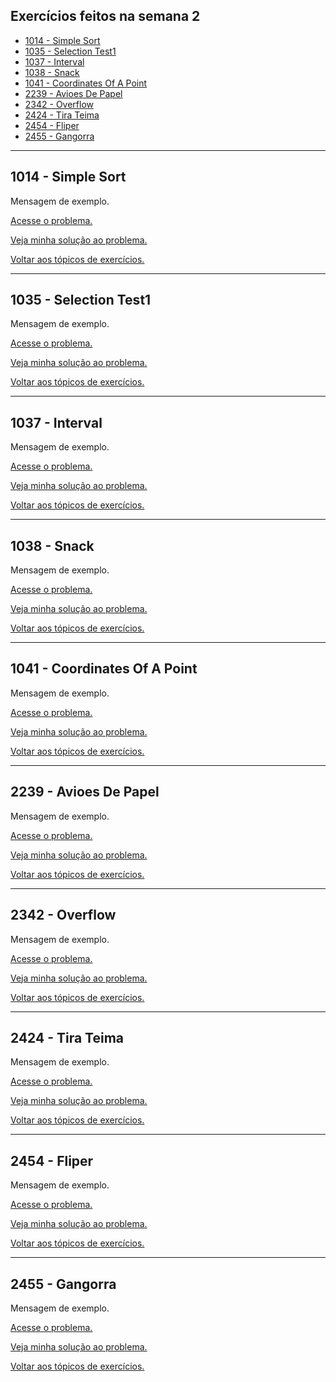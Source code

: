 <h2 id="toc"> Exercícios feitos na semana 2 </h2>

* [1014 - Simple Sort](#1014)
* [1035 - Selection Test1](#1035)
* [1037 - Interval](#1037)
* [1038 - Snack](#1038)
* [1041 - Coordinates Of A Point](#1041)
* [2239 - Avioes De Papel](#2239)
* [2342 - Overflow](#2342)
* [2424 - Tira Teima](#2424)
* [2454 - Fliper](#2454)
* [2455 - Gangorra](#2455)

<hr id="1014">

## 1014 - Simple Sort

Mensagem de exemplo.

[Acesse o problema.](https://www.urionlinejudge.com.br/judge/en/problems/view/1014)

[Veja minha solução ao problema.](https://github.com/LeoBardineo/ufrj-treinamento-obi/blob/main/semana-02/1014_SimpleSort.cpp)

[Voltar aos tópicos de exercícios.](#toc)

<hr id="1035">

## 1035 - Selection Test1

Mensagem de exemplo.

[Acesse o problema.](https://www.urionlinejudge.com.br/judge/en/problems/view/1035)

[Veja minha solução ao problema.](https://github.com/LeoBardineo/ufrj-treinamento-obi/blob/main/semana-02/1035_SelectionTest1.cpp)

[Voltar aos tópicos de exercícios.](#toc)

<hr id="1037">

## 1037 - Interval

Mensagem de exemplo.

[Acesse o problema.](https://www.urionlinejudge.com.br/judge/en/problems/view/1037)

[Veja minha solução ao problema.](https://github.com/LeoBardineo/ufrj-treinamento-obi/blob/main/semana-02/1037_Interval.cpp)

[Voltar aos tópicos de exercícios.](#toc)

<hr id="1038">

## 1038 - Snack

Mensagem de exemplo.

[Acesse o problema.](https://www.urionlinejudge.com.br/judge/en/problems/view/1038)

[Veja minha solução ao problema.](https://github.com/LeoBardineo/ufrj-treinamento-obi/blob/main/semana-02/1038_Snack.cpp)

[Voltar aos tópicos de exercícios.](#toc)

<hr id="1041">

## 1041 - Coordinates Of A Point

Mensagem de exemplo.

[Acesse o problema.](https://www.urionlinejudge.com.br/judge/en/problems/view/1041)

[Veja minha solução ao problema.](https://github.com/LeoBardineo/ufrj-treinamento-obi/blob/main/semana-02/1041_CoordinatesOfAPoint.cpp)

[Voltar aos tópicos de exercícios.](#toc)

<hr id="2239">

## 2239 - Avioes De Papel

Mensagem de exemplo.

[Acesse o problema.](https://www.urionlinejudge.com.br/judge/en/problems/view/2239)

[Veja minha solução ao problema.](https://github.com/LeoBardineo/ufrj-treinamento-obi/blob/main/semana-02/2239_AvioesDePapel.cpp)

[Voltar aos tópicos de exercícios.](#toc)

<hr id="2342">

## 2342 - Overflow

Mensagem de exemplo.

[Acesse o problema.](https://www.urionlinejudge.com.br/judge/en/problems/view/2342)

[Veja minha solução ao problema.](https://github.com/LeoBardineo/ufrj-treinamento-obi/blob/main/semana-02/2342_Overflow.cpp)

[Voltar aos tópicos de exercícios.](#toc)

<hr id="2424">

## 2424 - Tira Teima

Mensagem de exemplo.

[Acesse o problema.](https://www.urionlinejudge.com.br/judge/en/problems/view/2424)

[Veja minha solução ao problema.](https://github.com/LeoBardineo/ufrj-treinamento-obi/blob/main/semana-02/2424_TiraTeima.cpp)

[Voltar aos tópicos de exercícios.](#toc)

<hr id="2454">

## 2454 - Fliper

Mensagem de exemplo.

[Acesse o problema.](https://www.urionlinejudge.com.br/judge/en/problems/view/2454)

[Veja minha solução ao problema.](https://github.com/LeoBardineo/ufrj-treinamento-obi/blob/main/semana-02/2454_Fliper.cpp)

[Voltar aos tópicos de exercícios.](#toc)

<hr id="2455">

## 2455 - Gangorra

Mensagem de exemplo.

[Acesse o problema.](https://www.urionlinejudge.com.br/judge/en/problems/view/2455)

[Veja minha solução ao problema.](https://github.com/LeoBardineo/ufrj-treinamento-obi/blob/main/semana-02/2455_Gangorra.cpp)

[Voltar aos tópicos de exercícios.](#toc)
